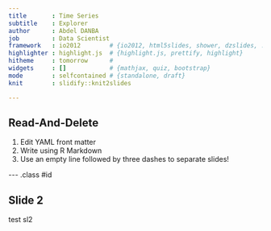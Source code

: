 ```yaml
---
title       : Time Series
subtitle    : Explorer  
author      : Abdel DANBA
job         : Data Scientist
framework   : io2012        # {io2012, html5slides, shower, dzslides, ...}
highlighter : highlight.js  # {highlight.js, prettify, highlight}
hitheme     : tomorrow      # 
widgets     : []            # {mathjax, quiz, bootstrap}
mode        : selfcontained # {standalone, draft}
knit        : slidify::knit2slides

---
```



## Read-And-Delete

1. Edit YAML front matter
2. Write using R Markdown
3. Use an empty line followed by three dashes to separate slides!



--- .class #id 

## Slide 2

test sl2







